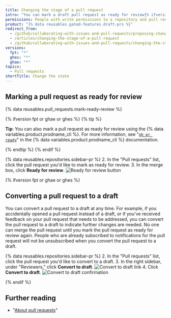 ```yaml
---
title: Changing the stage of a pull request
intro: "You can mark a draft pull request as ready for review{% ifversion fpt or ghae or ghes %} or convert a pull request to a draft{% endif %}."
permissions: People with write permissions to a repository and pull request authors can change the stage of a pull request.
product: "{% data reusables.gated-features.draft-prs %}"
redirect_from:
  - /github/collaborating-with-issues-and-pull-requests/proposing-changes-to-your-work-with-pull-requests/changing-the-stage-of-a-pull-request
  - /articles/changing-the-stage-of-a-pull-request
  - /github/collaborating-with-issues-and-pull-requests/changing-the-stage-of-a-pull-request
versions:
  fpt: "*"
  ghes: "*"
  ghae: "*"
topics:
  - Pull requests
shortTitle: Change the state
---
```


## Marking a pull request as ready for review

{% data reusables.pull_requests.mark-ready-review %}

{% ifversion fpt or ghae or ghes %}
{% tip %}

**Tip**: You can also mark a pull request as ready for review using the {% data variables.product.prodname_cli %}. For more information, see "[`gh pr ready`](https://cli.github.com/manual/gh_pr_ready)" in the {% data variables.product.prodname_cli %} documentation.

{% endtip %}
{% endif %}

{% data reusables.repositories.sidebar-pr %} 2. In the "Pull requests" list, click the pull request you'd like to mark as ready for review. 3. In the merge box, click **Ready for review**.
![Ready for review button](/assets/images/help/pull_requests/ready-for-review-button.png)

{% ifversion fpt or ghae or ghes %}

## Converting a pull request to a draft

You can convert a pull request to a draft at any time. For example, if you accidentally opened a pull request instead of a draft, or if you've received feedback on your pull request that needs to be addressed, you can convert the pull request to a draft to indicate further changes are needed. No one can merge the pull request until you mark the pull request as ready for review again. People who are already subscribed to notifications for the pull request will not be unsubscribed when you convert the pull request to a draft.

{% data reusables.repositories.sidebar-pr %} 2. In the "Pull requests" list, click the pull request you'd like to convert to a draft. 3. In the right sidebar, under "Reviewers," click **Convert to draft**.
![Convert to draft link](/assets/images/help/pull_requests/convert-to-draft-link.png) 4. Click **Convert to draft**.
![Convert to draft confirmation](/assets/images/help/pull_requests/convert-to-draft-dialog.png)

{% endif %}

## Further reading

- "[About pull requests](/github/collaborating-with-issues-and-pull-requests/about-pull-requests)"
